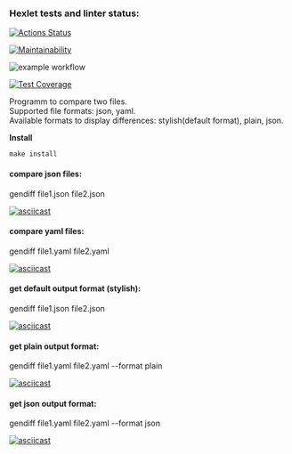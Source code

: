### Hexlet tests and linter status:
[![Actions Status](https://github.com/Difuster/frontend-project-lvl2/workflows/hexlet-check/badge.svg)](https://github.com/Difuster/frontend-project-lvl2/actions)

[![Maintainability](https://api.codeclimate.com/v1/badges/e0f9bdaabf345dc3f04b/maintainability)](https://codeclimate.com/github/Difuster/frontend-project-lvl2/maintainability)

![example workflow](https://github.com/Difuster/frontend-project-lvl2/actions/workflows/linter.yml/badge.svg)

[![Test Coverage](https://api.codeclimate.com/v1/badges/e0f9bdaabf345dc3f04b/test_coverage)](https://codeclimate.com/github/Difuster/frontend-project-lvl2/test_coverage)


Programm to compare two files.   
Supported file formats: json, yaml.  
Available formats to display differences: stylish(default format), plain, json.  

**Install**

`make install`

#### compare json files:  
gendiff file1.json file2.json  

[![asciicast](https://asciinema.org/a/454031.svg)](https://asciinema.org/a/454031)
  
#### compare yaml files:  
gendiff file1.yaml file2.yaml  

[![asciicast](https://asciinema.org/a/uB9GKXJWCUqVBljoiDTVqSkai.svg)](https://asciinema.org/a/uB9GKXJWCUqVBljoiDTVqSkai)
  
#### get default output format (stylish):  
gendiff file1.json file2.json  

[![asciicast](https://asciinema.org/a/UGEJ8kk2903z4eWT3YO7NFdCP.svg)](https://asciinema.org/a/UGEJ8kk2903z4eWT3YO7NFdCP)
  
#### get plain output format:  
gendiff file1.yaml file2.yaml --format plain  

[![asciicast](https://asciinema.org/a/w0gUj6gQfmKl2kipWOEurOGj6.svg)](https://asciinema.org/a/w0gUj6gQfmKl2kipWOEurOGj6)
  
#### get json output format:  
gendiff file1.yaml file2.yaml --format json  

[![asciicast](https://asciinema.org/a/vIS2VjSaor1RZLXfMb6MKDhm3.svg)](https://asciinema.org/a/vIS2VjSaor1RZLXfMb6MKDhm3)
  